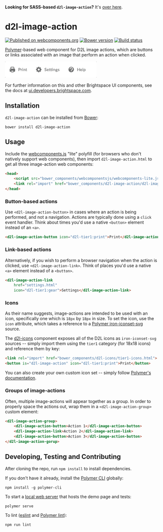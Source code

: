 **Looking for SASS-based `d2l-image-action`?** It's [over here](https://github.com/BrightspaceUI/image-action/tree/sass).

# d2l-image-action
[![Published on webcomponents.org](https://img.shields.io/badge/webcomponents.org-published-blue.svg)](https://www.webcomponents.org/element/BrightspaceUI/image-action)
[![Bower version][bower-image]][bower-url]
[![Build status][ci-image]][ci-url]

[Polymer](https://www.polymer-project.org/1.0/)-based web component for D2L image actions, which are buttons or links associated with an image that perform an action when clicked.

![screenshot of image actions](/screenshot.gif)

For further information on this and other Brightspace UI components, see the docs at [ui.developers.brightspace.com](http://ui.developers.brightspace.com/).

## Installation

`d2l-image-action` can be installed from [Bower][bower-url]:
```shell
bower install d2l-image-action
```

## Usage

Include the [webcomponents.js](http://webcomponents.org/polyfills/) "lite" polyfill (for browsers who don't natively support web components), then import `d2l-image-action.html` to get all three image-action web components:

```html
<head>
	<script src="bower_components/webcomponentsjs/webcomponents-lite.js"></script>
	<link rel="import" href="bower_components/d2l-image-action/d2l-image-action.html">
</head>
```

### Button-based actions

Use `<d2l-image-action-button>` in cases where an action is being performed, and not a navigation. Actions are typically done using a `click` event handler. Think about times you'd use a native `<button>` element instead of an `<a>`.

```html
<d2l-image-action-button icon="d2l-tier1:print">Print</d2l-image-action-button>
```

### Link-based actions

Alternatively, if you wish to perform a browser navigation when the action is clicked, use `<d2l-image-action-link>`. Think of places you'd use a native `<a>` element instead of a `<button>`.

```html
<d2l-image-action-link
	href="settings.html"
	icon="d2l-tier1:gear">Settings</d2l-image-action-link>
```

### Icons

As their name suggests, image-actions are intended to be used with an icon, specifically one which is `18px` by `18px` in size. To set the icon, use the `icon` attribute, which takes a reference to a [Polymer iron-iconset-svg](https://github.com/PolymerElements/iron-iconset-svg) source.

The [d2l-icons](https://github.com/BrightspaceUI/icons) component exposes all of the D2L icons as `iron-iconset-svg` sources -- simply import them using the `tier1` category (for 18x18 icons) and reference them by key:

```html
<link rel="import" href="bower_components/d2l-icons/tier1-icons.html">
<button is="d2l-image-action" icon="d2l-tier1:print">Print</button>
```

You can also create your own custom icon set -- simply follow [Polymer's documentation](https://github.com/PolymerElements/iron-iconset-svg).

### Groups of image-actions

Often, multiple image-actions will appear together as a group. In order to properly space the actions out, wrap them in a `<d2l-image-action-group>` custom element:

```html
<d2l-image-action-group>
	<d2l-image-action-button>Action 1</d2l-image-action-button>
	<d2l-image-action-link>Action 2</d2l-image-action-link>
	<d2l-image-action-button>Action 3</d2l-image-action-button>
</d2l-image-action-gorup>
```

## Developing, Testing and Contributing

After cloning the repo, run `npm install` to install dependencies.

If you don't have it already, install the [Polymer CLI](https://www.polymer-project.org/2.0/docs/tools/polymer-cli) globally:

```shell
npm install -g polymer-cli
```

To start a [local web server](https://www.polymer-project.org/2.0/docs/tools/polymer-cli-commands#serve) that hosts the demo page and tests:

```shell
polymer serve
```

To lint ([eslint](http://eslint.org/) and [Polymer lint](https://www.polymer-project.org/2.0/docs/tools/polymer-cli-commands#lint)):

```shell
npm run lint
```

[bower-url]: http://bower.io/search/?q=d2l-image-action
[bower-image]: https://badge.fury.io/bo/d2l-image-action.svg
[ci-url]: https://travis-ci.org/BrightspaceUI/image-action
[ci-image]: https://travis-ci.org/BrightspaceUI/image-action.svg
